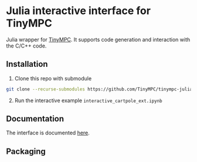 # Julia interactive interface for TinyMPC

Julia wrapper for [TinyMPC](https://tinympc.org/). It supports code generation and interaction with the C/C++ code.

## Installation

1. Clone this repo with submodule

```bash
git clone --recurse-submodules https://github.com/TinyMPC/tinympc-julia.git
```

2. Run the interactive example `interactive_cartpole_ext.ipynb`

## Documentation

The interface is documented [here](https://tinympc.org/).

## Packaging

